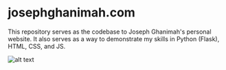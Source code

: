 # josephghanimah.com
This repository serves as the codebase to Joseph Ghanimah's personal website. It also serves as a way to demonstrate my skills in Python (Flask), HTML, CSS, and JS.

![alt text](https://josephghanimah.com/static/images/mysite.jpg)

